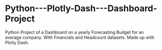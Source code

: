 # Python---Plotly-Dash---Dashboard-Project

Python Project of a Dashboard on a yearly Forecasting Budget for an average company. With Financials and Headcount datasets.
Made up with Plotly Dash.
